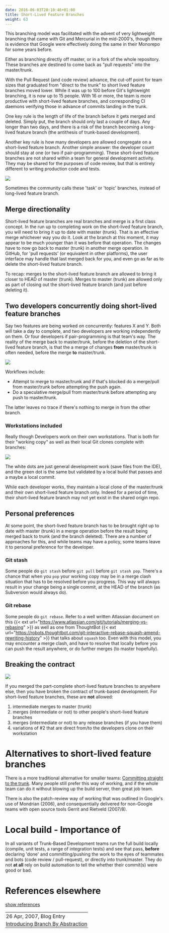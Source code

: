 ```yaml
---
date: 2016-06-03T20:10:46+01:00
title: Short-Lived Feature Branches
weight: 63
---
```


<!-- sdfsdfsd -->

This branching model was facilitated with the advent of very lightweight branching that came with Git and Mercurial
in the mid-2000's, though there is evidence that Google were effectively doing the same in their Monorepo for some years before.

Either as branching directly off master, or in a fork of the whole repository. These branches are destined to come
back as "pull requests" into the master/trunk.

<!-- wrweresd -->

With the Pull Request (and code review) advance, the cut-off point for team sizes that graduated from "direct to the trunk" to short lived feature branches moved lower.
While it was up to 100 before Git's lightweight branching, it is now up to 15 people. With 16 or more, the team is more
productive with short-lived feature branches, and corresponding CI daemons verifying those in advance of
commits landing in the trunk. 

One key rule is the length of life of the branch before it gets merged and deleted. Simply put, the branch
should only last a couple of days. Any longer than two
days, and there is a risk of the branch becoming a long-lived feature branch (the antithesis of trunk-based development).

<!-- sdwerfhfsdfsd -->

Another key rule is how many developers are allowed congregate on a short-lived feature branch. Another simple answer:
the developer count should stay at one (or two if pair-programming). These short-lived feature branches are not shared
within a team for general development activity. They may be shared for the purposes of code review, but that is entirely
different to writing production code and tests.

<!-- hrhykj -->

![](/5-min-overview/trunk_pr.png)

Sometimes the community calls these 'task' or 'topic' branches, instead of long-lived feature branch.

## Merge directionality

Short-lived feature branches are real branches and merge is a first class concept. In the run up to completing work
on the short-lived feature branch, you will need to bring it up to date with master (trunk). That is an effective
merge whichever way you do it. Look at the branch at this moment, it may appear to be much younger than it was
before that operation. The changes have to now go back to master (trunk) in another merge operation. In GitHub, for
'pull requests' (or equivalent in other platforms), the user interface may handle that last merged back for you, and even
go as far as to delete the short-lived feature branch.

<!-- rteghfhj -->

To recap: merges to the short-lived feature branch are allowed to bring it closer to HEAD of master (trunk). Merges
to master (trunk) are allowed only as part of closing out the short-lived feature branch (and just before deleting it).

<!-- rteyyrt -->

## Two developers concurrently doing short-lived feature branches

Say two features are being worked on concurrently: features X and Y. Both will take a day to complete, and two developers are
working independently on them. Or four developers if pair-programming is that team's way.  The reality of the merge back to
master/trunk, before the deletion of the short-lived feature branch, is that the a merge of changes **from** master/trunk
is often needed, before the merge **to** master/trunk.

![](slfb_pull-push.png)

Workflows include:

* Attempt to merge to master/trunk and if that's blocked do a merge/pull from master/trunk before attempting the push again.
* Do a speculative merge/pull from master/trunk before attempting any push to master/trunk.

<!-- dwewrerg -->

The latter leaves no trace if there's nothing to merge in from the other branch.

### Workstations included

Really though Developers work on their own workstations. That is both for their "working copy" as well as their local Git clones complete with branches:

![](slfb_working-copy.png)

<!-- fhtytrerwe -->

The white dots are just general development work (save files from the IDE), and the green dot is the same but validated by a local  build that passes and a maybe a local commit.

While each developer works, they maintain a local clone of the master/trunk and their own short-lived feature branch only.
Indeed for a period of time, their short-lived feature branch may not yet exist in the shared origin repo.


<!-- qetgrth -->

## Personal preferences

At some point, the short-lived feature branch has to be brought right up to date with master (trunk) in a merge
operation before the result being merged back to trunk (and the branch deleted). There are a number of approaches
for this, and while teams may have a policy, some teams leave it to personal preference for the developer.

### Git stash

Some people do `git stash` before `git pull` before `git stash pop`. There's a chance that when you `pop` your
working copy may be in a merge clash situation that has to be resolved before you progress. This way will always
result in your change being a single commit, at the HEAD of the branch (as Subversion would always do).

<!-- werregg -->

### Git rebase

Some people do `git rebase`. Refer to a well written Atlassian document on this {{< ext url="https://www.atlassian.com/git/tutorials/merging-vs-rebasing" >}} as well as one from ThoughtBot {{< ext url="https://robots.thoughtbot.com/git-interactive-rebase-squash-amend-rewriting-history" >}} that talks about `squash` too.  Even with this model,
you may encounter a merge clash, and have to resolve that locally before you can push the result anywhere, or do
further merges (to master hopefully).

<!-- wqwedsfsg -->

## Breaking the contract

![](slfb_bad_sharing.png)

If you merged the part-complete short-lived feature branches to anywhere else, then you have broken the
contract of trunk-based development. For short-lived feature branches, these are **not** allowed:

<!-- dgytjffdd -->

1. intermediate merges to master (trunk)
2. merges (intermediate or not) to other people's short-lived feature branches
3. merges (intermediate or not) to any release branches (if you have them)
4. variations of #2 that are direct from/to the developers clone on their workstation

# Alternatives to short-lived feature branches

<!-- qweqwgtht -->

There is a more traditional alternative for smaller teams:
[Committing straight to the trunk](/committing-straight-to-the-trunk/). Many people still prefer this way of working, and if the whole team can do it without blowing up the build server, then great job team.

There is also the patch-review way of working that was outlined in Google's use of Mondrian (2006), and consequentially delivered for non-Google teams with open source tools Gerrit and Rietveld (2007/8). 

# Local build - Importance of

In all variants of Trunk-Based Development teams run the full build locally (compile, unit tests, a range of integration tests) and see that pass, **before** declaring 'done' and committing/pushing the work to the eyes of teammates and bots (code review / pull-request), or directly into trunk/master. They do not **at all** rely on build automation to tell the whether their commit(s) were good or bad.

# References elsewhere

<a id="showHideRefs" href="javascript:toggleRefs();">show references</a>

<div>
    <table style="border: 0; box-shadow: none">
        <tr>
            <td style="padding: 2px" valign="top">26 Apr, 2007, Blog Entry</td>
        </tr>
        <tr>
            <td style="border-top: 0px; padding: 2px" valign="top"><a href="https://paulhammant.com/blog/branch_by_abstraction.html">Introducing Branch By Abstraction</a></td>
        </tr>
    </table>
</div>
